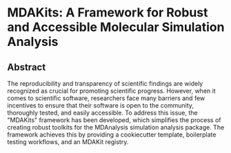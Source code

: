 # MDAKits: A Framework for Robust and Accessible Molecular Simulation Analysis

## Abstract

The reproducibility and transparency of scientific findings are widely recognized as crucial for promoting scientific progress.
However, when it comes to scientific software, researchers face many barriers and few incentives to ensure that their software is open to the community, thoroughly tested, and easily accessible.
To address this issue, the "MDAKits" framework has been developed, which simplifies the process of creating robust toolkits for the MDAnalysis simulation analysis package.
The framework achieves this by providing a cookiecutter template, boilerplate testing workflows, and an MDAKit registry.
